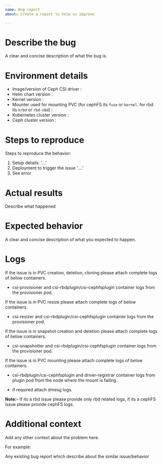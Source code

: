 ```yaml
---
name: Bug report
about: Create a report to help us improve

---
```


# Describe the bug #

A clear and concise description of what the bug is.

# Environment details #

- Image/version of Ceph CSI driver :
- Helm chart version :
- Kernel version :
- Mounter used for mounting PVC (for cephFS its `fuse` or `kernel`. for rbd its
  `krbd` or `rbd-nbd`) :
- Kubernetes cluster version :
- Ceph cluster version :

# Steps to reproduce #

Steps to reproduce the behavior:

1. Setup details: '...'
1. Deployment to trigger the issue '....'
1. See error

# Actual results #

Describe what happened

# Expected behavior #

A clear and concise description of what you expected to happen.

# Logs #

If the issue is in PVC creation, deletion, cloning please attach complete logs
of below containers.

- csi-provisioner and csi-rbdplugin/csi-cephfsplugin container logs from the
  provisioner pod.

If the issue is in PVC resize please attach complete logs of below containers.

- csi-resizer and csi-rbdplugin/csi-cephfsplugin container logs from the
  provisioner pod.

If the issue is in snapshot creation and deletion please attach complete logs
of below containers.

- csi-snapshotter and csi-rbdplugin/csi-cephfsplugin container logs from the
  provisioner pod.

If the issue is in PVC mounting please attach complete logs of below containers.

- csi-rbdplugin/csi-cephfsplugin and driver-registrar container logs from
  plugin pod from the node where the mount is failing.

- if required attach dmesg logs.

**Note:-** If its a rbd issue please provide only rbd related logs, if its a
cephFS issue please provide cephFS logs.

# Additional context #

Add any other context about the problem here.

For example:

Any existing bug report which describe about the similar issue/behavior
